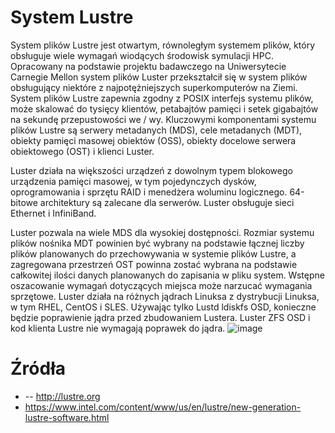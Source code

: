# **System Lustre**

System plików Lustre jest otwartym, równoległym systemem plików, który obsługuje wiele wymagań wiodących środowisk symulacji HPC. Opracowany na podstawie projektu badawczego na Uniwersytecie Carnegie Mellon system plików Luster przekształcił się w system plików obsługujący niektóre z najpotężniejszych superkomputerów na Ziemi. System plików Lustre zapewnia zgodny z POSIX interfejs systemu plików, może skalować do tysięcy klientów, petabajtów pamięci i setek gigabajtów na sekundę przepustowości we / wy. Kluczowymi komponentami systemu plików Lustre są serwery metadanych (MDS), cele metadanych (MDT), obiekty pamięci masowej obiektów (OSS), obiekty docelowe serwera obiektowego (OST) i klienci Luster.

Luster działa na większości urządzeń z dowolnym typem blokowego urządzenia pamięci masowej, w tym pojedynczych dysków, oprogramowania i sprzętu RAID i menedżera woluminu logicznego. 64-bitowe architektury są zalecane dla serwerów. Luster obsługuje sieci Ethernet i InfiniBand.

Luster pozwala na wiele MDS dla wysokiej dostępności. Rozmiar systemu plików nośnika MDT powinien być wybrany na podstawie łącznej liczby plików planowanych do przechowywania w systemie plików Lustre, a zagregowana przestrzeń OST powinna zostać wybrana na podstawie całkowitej ilości danych planowanych do zapisania w pliku system. Wstępne oszacowanie wymagań dotyczących miejsca może narzucać wymagania sprzętowe.
Luster działa na różnych jądrach Linuksa z dystrybucji Linuksa, w tym RHEL, CentOS i SLES. Używając tylko Lustd ldiskfs OSD, konieczne będzie poprawienie jądra przed zbudowaniem Lustera. Luster ZFS OSD i kod klienta Lustre nie wymagają poprawek do jądra.
![image](http://opensfs.org/wp-content/uploads/2013/10/LustreComponents21.gif)

# **Źródła**

- -- http://lustre.org
- https://www.intel.com/content/www/us/en/lustre/new-generation-lustre-software.html
